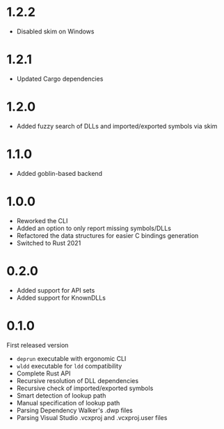 # 1.2.2

- Disabled skim on Windows

# 1.2.1

- Updated Cargo dependencies

# 1.2.0

- Added fuzzy search of DLLs and imported/exported symbols via skim

# 1.1.0

- Added goblin-based backend

# 1.0.0

- Reworked the CLI
- Added an option to only report missing symbols/DLLs
- Refactored the data structures for easier C bindings generation
- Switched to Rust 2021

# 0.2.0

- Added support for API sets
- Added support for KnownDLLs 

# 0.1.0

First released version
- `deprun` executable with ergonomic CLI
- `wldd` executable for `ldd` compatibility
- Complete Rust API
- Recursive resolution of DLL dependencies
- Recursive check of imported/exported symbols
- Smart detection of lookup path
- Manual specification of lookup path
- Parsing Dependency Walker's .dwp files
- Parsing Visual Studio .vcxproj and .vcxproj.user files
